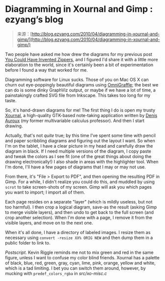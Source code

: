 <!--yml
category: 未分类
date: 2024-07-01 18:18:24
-->

# Diagramming in Xournal and Gimp : ezyang’s blog

> 来源：[http://blog.ezyang.com/2010/04/diagramming-in-xournal-and-gimp/](http://blog.ezyang.com/2010/04/diagramming-in-xournal-and-gimp/)

Two people have asked me how drew the diagrams for my previous post [You Could Have Invented Zippers](http://blog.ezyang.com/2010/04/you-could-have-invented-zippers/), and I figured I'd share it with a little more elaboration to the world, since it's certainly been a bit of experimentation before I found a way that worked for me.

Diagramming software for Linux sucks. Those of you on Mac OS X can churn out eye-poppingly beautiful diagrams using [OmniGraffle](http://www.omnigroup.com/products/OmniGraffle/); the best we can do is some dinky GraphViz output, or maybe if we have a lot of time, a painstakingly crafted SVG file from Inkscape. This takes too long for my taste.

So, it's hand-drawn diagrams for me! The first thing I do is open my trusty [Xournal](http://xournal.sourceforge.net/), a high-quality GTK-based note-taking application written by [Denis Auroux](http://www-math.mit.edu/~auroux/) (my former multivariable calculus professor). And then I start drawing.

Actually, that's not *quite* true; by this time I've spent some time with pencil and paper scribbling diagrams and figuring out the layout I want. So when I'm on the tablet, I have a clear picture in my head and carefully draw the diagram in black. If I need multiple versions of the diagram, I copy paste and tweak the colors as I see fit (one of the great things about doing the drawing electronically!) I also shade in areas with the highlighter tool. When I'm done, I'll have a few pages of diagrams that I may or may not use.

From there, it's "File > Export to PDF", and then opening the resulting PDF in Gimp. For a while, I didn't realize you could do this, and muddled by using `scrot` to take screen-shots of my screen. Gimp will ask you which pages you want to import; I import all of them.

Each page resides on a separate "layer" (which is mildly useless, but not too harmful). I then crop a logical diagram, save-as the result (asking Gimp to merge visible layers), and then undo to get back to the full screen (and crop another selection). When I'm done with a page, I remove it from the visible layers, and move on to the next one.

When it's all done, I have a directory of labeled images. I resize them as necessary using `convert -resize XX% ORIG NEW` and then dump them in a public folder to link to.

*Postscript.* Kevin Riggle reminds me not to mix green and red in the same figure, unless I want to confuse my color blind friends. Xournal has a palette of black, blue, red, green, gray, cyan, lime, pink, orange, yellow and white, which is a tad limiting. I bet you can switch them around, however, by mucking with `predef_colors_rgba` in *src/xo-misc.c*
